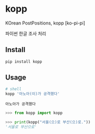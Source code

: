 # kopp

KOrean PostPositions, kopp [ko-pi-pi]

파이썬 한글 조사 처리

## Install

```bash
pip install kopp
```

## Usage

```bash
# shell
kopp '아노아(이)가 공격했다'
```
```
아노아가 공격했다
```

```python
>>> from kopp import kopp

>>> print(kopp("서울(으)로 부산(으)로."))
'서울로 부산으로'
```
